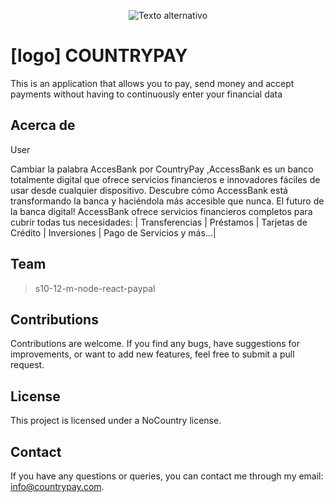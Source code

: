 <p align="center">
  <img src="https://uploads-ssl.webflow.com/62cc216ce23f79c10bc88169/639897fbe9bf535ede0383bd_Branding%20NC_Mesa%20de%20trabajo%201%203.png" alt="Texto alternativo">
</p>


# [logo]  COUNTRYPAY
This is an application that allows you to pay, send money and accept payments without having to continuously enter your financial data

## Acerca de
User

Cambiar la palabra AccesBank por CountryPay  ,AccessBank es un banco totalmente digital que ofrece servicios financieros e innovadores fáciles de usar desde cualquier dispositivo. Descubre cómo AccessBank está transformando la banca y haciéndola más accesible que nunca. El futuro de la banca digital! AccessBank ofrece servicios financieros completos para cubrir todas tus necesidades: | Transferencias | Préstamos | Tarjetas de Crédito | Inversiones | Pago de Servicios y más...| 

## Team
>s10-12-m-node-react-paypal

<!-- ## Members -->


<!-- ## Application Features -->


## Contributions
Contributions are welcome. If you find any bugs, have suggestions for improvements, or want to add new features, feel free to submit a   pull request.

## License
This project is licensed under a NoCountry license.

## Contact
If you have any questions or queries, you can contact me through my email: info@countrypay.com.